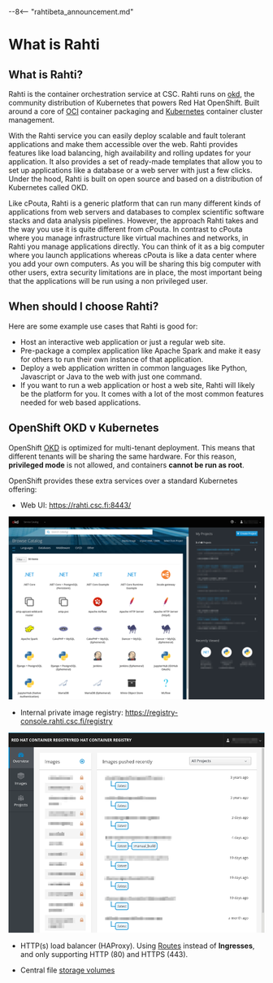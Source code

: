--8<-- "rahtibeta_announcement.md"
# What is Rahti

## What is Rahti?

Rahti is the container orchestration service at CSC. Rahti runs on [okd](https://www.okd.io/), the community distribution of Kubernetes that powers Red Hat OpenShift. Built around a core of [OCI](https://opencontainers.org/) container packaging and [Kubernetes](https://kubernetes.io/) container cluster management.

With the Rahti service you can easily deploy scalable and fault tolerant applications and make them accessible over the web. Rahti provides features like load balancing, high availability and rolling updates for your application. It also provides a set of ready-made templates that allow you to set up applications like a database or a web server with just a few clicks. Under the hood, Rahti is built on open source and based on a distribution of Kubernetes called OKD.

Like cPouta, Rahti is a generic platform that can run many different kinds of applications from web servers and databases to complex scientific software stacks and data analysis pipelines. However, the approach Rahti takes and the way you use it is quite different from cPouta. In contrast to cPouta where you manage infrastructure like virtual machines and networks, in Rahti you manage applications directly. You can think of it as a big computer where you launch applications whereas cPouta is like a data center where you add your own computers. As you will be sharing this big computer with other users, extra security limitations are in place, the most important being that the applications will be run using a non privileged user.

## When should I choose Rahti?

Here are some example use cases that Rahti is good for:

* Host an interactive web application or just a regular web site.
* Pre-package a complex application like Apache Spark and make it easy for others to run their own instance of that application.
* Deploy a web application written in common languages like Python, Javascript or Java to the web with just one command.
* If you want to run a web application or host a web site, Rahti will likely be the platform for you. It comes with a lot of the most common features needed for web based applications.

## OpenShift OKD v Kubernetes

OpenShift [OKD](https://opencontainers.org/) is optimized for multi-tenant deployment. This means that different tenants will be sharing the same hardware. For this reason, **privileged mode** is not allowed, and containers **cannot be run as root**.

OpenShift provides these extra services over a standard Kubernetes offering:

* Web UI: <https://rahti.csc.fi:8443/>

![Rahti WEB UI](../img/Rahti-landing.png)

* Internal private image registry: <https://registry-console.rahti.csc.fi/registry>

![Rahti Registry](../img/Rahti-registry.png)

* HTTP(s) load balancer (HAProxy). Using [Routes](networking.md#routes) instead of **Ingresses**, and only supporting HTTP (80) and HTTPS (443).

* Central file [storage volumes](storage/index.md)
